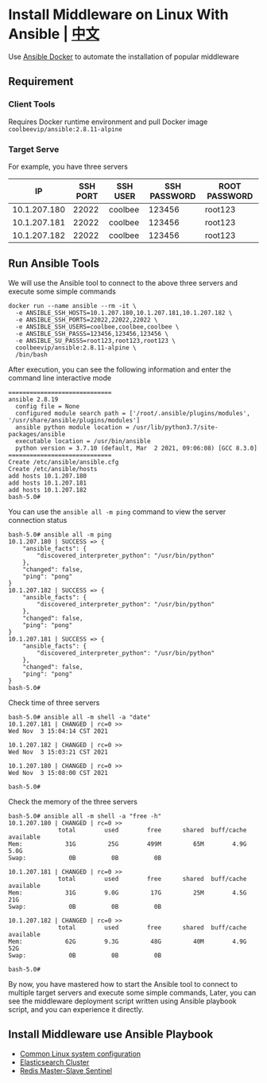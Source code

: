 # Install Middleware on Linux With Ansible | [中文](README_ZH.md)

Use [Ansible Docker](https://hub.docker.com/repository/docker/coolbeevip/ansible) to automate the installation of popular middleware

## Requirement

### Client Tools

Requires Docker runtime environment and pull Docker image `coolbeevip/ansible:2.8.11-alpine`

### Target Serve

For example, you have three servers

| IP | SSH PORT | SSH USER | SSH PASSWORD | ROOT PASSWORD |
| ---- | ---- | ---- | ---- | ---- |
| 10.1.207.180 | 22022 | coolbee | 123456 | root123 |
| 10.1.207.181 | 22022 | coolbee | 123456 | root123 |
| 10.1.207.182 | 22022 | coolbee | 123456 | root123 |

## Run Ansible Tools

We will use the Ansible tool to connect to the above three servers and execute some simple commands

```shell
docker run --name ansible --rm -it \
  -e ANSIBLE_SSH_HOSTS=10.1.207.180,10.1.207.181,10.1.207.182 \
  -e ANSIBLE_SSH_PORTS=22022,22022,22022 \
  -e ANSIBLE_SSH_USERS=coolbee,coolbee,coolbee \
  -e ANSIBLE_SSH_PASSS=123456,123456,123456 \
  -e ANSIBLE_SU_PASSS=root123,root123,root123 \
  coolbeevip/ansible:2.8.11-alpine \
  /bin/bash
```

After execution, you can see the following information and enter the command line interactive mode

```shell
=============================
ansible 2.8.19
  config file = None
  configured module search path = ['/root/.ansible/plugins/modules', '/usr/share/ansible/plugins/modules']
  ansible python module location = /usr/lib/python3.7/site-packages/ansible
  executable location = /usr/bin/ansible
  python version = 3.7.10 (default, Mar  2 2021, 09:06:08) [GCC 8.3.0]
=============================
Create /etc/ansible/ansible.cfg
Create /etc/ansible/hosts
add hosts 10.1.207.180
add hosts 10.1.207.181
add hosts 10.1.207.182
bash-5.0#
```

You can use the `ansible all -m ping` command to view the server connection status

```shell
bash-5.0# ansible all -m ping
10.1.207.180 | SUCCESS => {
    "ansible_facts": {
        "discovered_interpreter_python": "/usr/bin/python"
    },
    "changed": false,
    "ping": "pong"
}
10.1.207.182 | SUCCESS => {
    "ansible_facts": {
        "discovered_interpreter_python": "/usr/bin/python"
    },
    "changed": false,
    "ping": "pong"
}
10.1.207.181 | SUCCESS => {
    "ansible_facts": {
        "discovered_interpreter_python": "/usr/bin/python"
    },
    "changed": false,
    "ping": "pong"
}
bash-5.0#
```

Check time of three servers

```shell
bash-5.0# ansible all -m shell -a "date"
10.1.207.181 | CHANGED | rc=0 >>
Wed Nov  3 15:04:14 CST 2021

10.1.207.182 | CHANGED | rc=0 >>
Wed Nov  3 15:03:21 CST 2021

10.1.207.180 | CHANGED | rc=0 >>
Wed Nov  3 15:08:00 CST 2021

bash-5.0#
```

Check the memory of the three servers

```shell
bash-5.0# ansible all -m shell -a "free -h"
10.1.207.180 | CHANGED | rc=0 >>
              total        used        free      shared  buff/cache   available
Mem:            31G         25G        499M         65M        4.9G        5.0G
Swap:            0B          0B          0B

10.1.207.181 | CHANGED | rc=0 >>
              total        used        free      shared  buff/cache   available
Mem:            31G        9.0G         17G         25M        4.5G         21G
Swap:            0B          0B          0B

10.1.207.182 | CHANGED | rc=0 >>
              total        used        free      shared  buff/cache   available
Mem:            62G        9.3G         48G         40M        4.9G         52G
Swap:            0B          0B          0B

bash-5.0#
```

By now, you have mastered how to start the Ansible tool to connect to multiple target servers and execute some simple commands, Later, you can see the middleware deployment script written using Ansible playbook script, and you can experience it directly.

## Install Middleware use Ansible Playbook

* [Common Linux system configuration](./system/README.md)
* [Elasticsearch Cluster](./elasticsearch/README.md)
* [Redis Master-Slave Sentinel](./redis/README.md)
